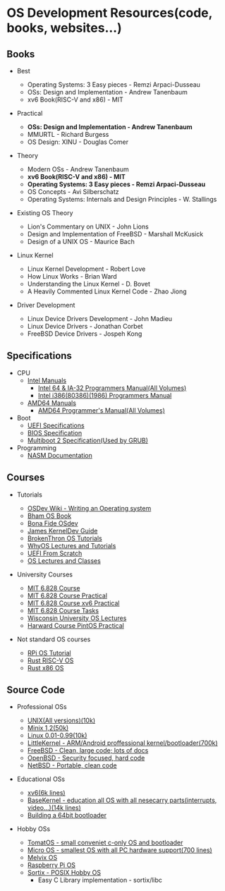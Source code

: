 # OS Development Resources(code, books, websites...)
## Books
* Best
	* Operating Systems: 3 Easy pieces - Remzi Arpaci-Dusseau
	* OSs: Design and Implementation - Andrew Tanenbaum
	* xv6 Book(RISC-V and x86) - MIT

* Practical
	* **OSs: Design and Implementation - Andrew Tanenbaum**
	* MMURTL - Richard Burgess
	* OS Design: XINU - Douglas Comer

* Theory
	* Modern OSs - Andrew Tanenbaum
	* **xv6 Book(RISC-V and x86) - MIT**
	* **Operating Systems: 3 Easy pieces - Remzi Arpaci-Dusseau**
	* OS Concepts - Avi Silberschatz
	* Operating Systems: Internals and Design Principles - W. Stallings

* Existing OS Theory
	* Lion's Commentary on UNIX - John Lions
	* Design and Implementation of FreeBSD - Marshall McKusick
	* Design of a UNIX OS - Maurice Bach

* Linux Kernel
	* Linux Kernel Development - Robert Love
	* How Linux Works - Brian Ward
	* Understanding the Linux Kernel - D. Bovet
	* A Heavily Commented Linux Kernel Code - Zhao Jiong

* Driver Development
	* Linux Device Drivers Development - John Madieu
	* Linux Device Drivers - Jonathan Corbet
	* FreeBSD Device Drivers - Jospeh Kong



## Specifications
* CPU
	* [Intel Manuals](https://software.intel.com/content/www/us/en/develop/articles/intel-sdm.html)
		* [Intel 64 & IA-32 Programmers Manual(All Volumes)](https://software.intel.com/content/www/us/en/develop/download/intel-64-and-ia-32-architectures-sdm-combined-volumes-1-2a-2b-2c-2d-3a-3b-3c-3d-and-4.html)
		* [Intel i386(80386)(1986) Programmers Manual](https://css.csail.mit.edu/6.858/2014/readings/i386.pdf)
	* [AMD64 Manuals](https://developer.amd.com/resources/developer-guides-manuals/)
		* [AMD64 Programmer's Manual(All Volumes)](https://www.amd.com/system/files/TechDocs/40332.pdf)
* Boot
	* [UEFI Specifications](https://www.uefi.org/specifications)
	* [BIOS Specification](https://www.scs.stanford.edu/nyu/04fa/lab/specsbbs101.pdf)
	* [Multiboot 2 Specification(Used by GRUB)](https://www.gnu.org/software/grub/manual/multiboot2/)
* Programming
	* [NASM Documentation](https://www.nasm.us/docs.php)



## Courses
* Tutorials
	* [OSDev Wiki - Writing an Operating system](https://wiki.osdev.org/Creating_an_Operating_System)
	* [Bham OS Book](https://www.cs.bham.ac.uk/~exr/lectures/opsys/10_11/lectures/os-dev.pdf)
	* [Bona Fide OSdev](http://www.osdever.net/tutorials/)
	* [James KernelDev Guide](http://www.jamesmolloy.co.uk/tutorial_html/)
	* [BrokenThron OS Tutorials](http://www.brokenthorn.com/Resources/OSDevIndex.html)
	* [WhyOS Lectures and Tutorials](http://wyoos.org/impressum.php?redirect=%2Findex.php)
	* [UEFI From Scratch](https://youtu.be/01-UA2LKQ9Y)
	* [OS Lectures and Classes](https://ops-class.org/)

* University Courses
	* [MIT 6.828 Course](https://ocw.mit.edu/courses/electrical-engineering-and-computer-science/6-828-operating-system-engineering-fall-2012/index.htm)
	* [MIT 6.828 Course Practical](https://pdos.csail.mit.edu/6.828/2020/schedule.html)
	* [MIT 6.828 Course xv6 Practical](https://pdos.csail.mit.edu/6.828/2012/)
	* [MIT 6.828 Course Tasks](https://pdos.csail.mit.edu/6.828/2016/homework/)
	* [Wisconsin University OS Lectures](http://pages.cs.wisc.edu/~bart/537/lecturenotes/titlepage.html)
	* [Harward Course PintOS Practical](https://web.stanford.edu/class/cs140/projects/pintos/pintos_1.html)

* Not standard OS courses
	* [RPi OS Tutorial](https://jsandler18.github.io/)
	* [Rust RISC-V OS](https://osblog.stephenmarz.com/index.html)
	* [Rust x86 OS](https://os.phil-opp.com/)



## Source Code
* Professional OSs
	* [UNIX(All versions)(10k)](https://minnie.tuhs.org/cgi-bin/utree.pl)
	* [Minix 1,2(50k)](https://wiki.minix3.org/doku.php?id=www:download:previousversions)
	* [Linux 0.01-0.99(10k)](https://mirrors.edge.kernel.org/pub/linux/kernel/Historic/)
	* [LittleKernel - ARM/Android proffessional kernel/bootloader(700k)](https://github.com/littlekernel/lk)
	* [FreeBSD - Clean, large code; lots of docs](https://freebsd.org/developers/cvs.html)
	* [OpenBSD - Security focused, hard code](https://github.com/openbsd/src)
	* [NetBSD - Portable, clean code](https://netbsd.org/docs/guide/en/part-compile.html)

* Educational OSs
	* [xv6(6k lines)](https://github.com/mit-pdos/xv6-public)
	* [BaseKernel - education all OS with all nesecarry parts(interrupts, video...)(14k lines)](https://github.com/dthain/basekernel)
	* [Building a 64bit bootloader](https://github.com/gmarino2048/64bit-os-tutorial)

* Hobby OSs
	* [TomatOS - small conveniet c-only OS and bootloader](https://github.com/TomatOrg/TomatOS)
	* [Micro OS - smallest OS with all PC hardware support(700 lines)](https://github.com/ssaroussi/Micro-OS)
	* [Melvix OS](https://github.com/marvinborner/Melvix)
	* [Raspberry Pi OS](https://github.com/s-matyukevich/raspberry-pi-os)
	* [Sortix - POSIX Hobby OS](https://gitlab.com/sortix/sortix)
		* Easy C Library implementation - sortix/libc